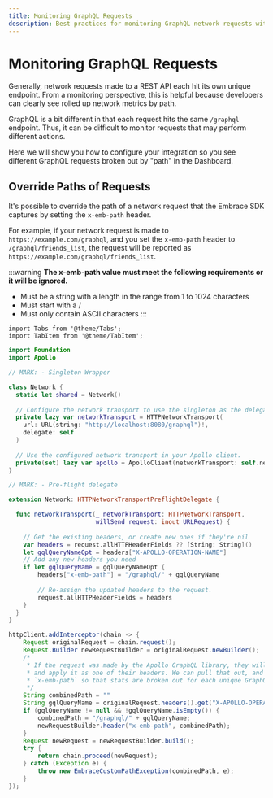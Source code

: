 ```yaml
---
title: Monitoring GraphQL Requests
description: Best practices for monitoring GraphQL network requests with the Embrace SDK
---
```


# Monitoring GraphQL Requests

Generally, network requests made to a REST API each hit its own unique endpoint.
From a monitoring perspective, this is helpful because developers can clearly
see rolled up network metrics by path.

GraphQL is a bit different in that each request hits the same `/graphql` endpoint.
Thus, it can be difficult to monitor requests that may perform different
actions.

Here we will show you how to configure your integration so you see different
GraphQL requests broken out by "path" in the Dashboard. 

## Override Paths of Requests

It's possible to override the path of a network request that the Embrace SDK
captures by setting the `x-emb-path` header.

For example, if your network request is made to `https://example.com/graphql`, and you set the `x-emb-path`
header to `/graphql/friends_list`, the request will be reported as `https://example.com/graphql/friends_list`.

:::warning
**The x-emb-path value must meet the following requirements or it will be ignored.**

* Must be a string with a length in the range from 1 to 1024 characters
* Must start with a /
* Must only contain ASCII characters
:::

```mdx-code-block
import Tabs from '@theme/Tabs';
import TabItem from '@theme/TabItem';
```

<Tabs groupId="ios-language" queryString="ios-language">
<TabItem value="swift" label="Swift">

```swift
import Foundation
import Apollo

// MARK: - Singleton Wrapper

class Network {
  static let shared = Network() 
  
  // Configure the network transport to use the singleton as the delegate. 
  private lazy var networkTransport = HTTPNetworkTransport(
    url: URL(string: "http://localhost:8080/graphql")!,
    delegate: self
  )
    
  // Use the configured network transport in your Apollo client.
  private(set) lazy var apollo = ApolloClient(networkTransport: self.networkTransport)
}

// MARK: - Pre-flight delegate 

extension Network: HTTPNetworkTransportPreflightDelegate {

  func networkTransport(_ networkTransport: HTTPNetworkTransport, 
                        willSend request: inout URLRequest) {
                        
    // Get the existing headers, or create new ones if they're nil
    var headers = request.allHTTPHeaderFields ?? [String: String]()
    let gqlQueryNameOpt = headers["X-APOLLO-OPERATION-NAME"] 
    // Add any new headers you need
    if let gqlQueryName = gqlQueryNameOpt {
        headers["x-emb-path"] = "/graphql/" + gqlQueryName
        
        // Re-assign the updated headers to the request.
        request.allHTTPHeaderFields = headers
    }
  }
}
```
</TabItem>
<TabItem value="java" label="Java">

```java
httpClient.addInterceptor(chain -> {
    Request originalRequest = chain.request();
    Request.Builder newRequestBuilder = originalRequest.newBuilder();
    /*
     * If the request was made by the Apollo GraphQL library, they will take our query name
     * and apply it as one of their headers. We can pull that out, and pass that to
     * `x-emb-path` so that stats are broken out for each unique GraphQL query.
     */
    String combinedPath = ""
    String gqlQueryName = originalRequest.headers().get("X-APOLLO-OPERATION-NAME");
    if (gqlQueryName != null && !gqlQueryName.isEmpty()) {
        combinedPath = "/graphql/" + gqlQueryName;
        newRequestBuilder.header("x-emb-path", combinedPath);
    }
    Request newRequest = newRequestBuilder.build();
    try {
        return chain.proceed(newRequest);
    } catch (Exception e) {
        throw new EmbraceCustomPathException(combinedPath, e);
    }
});
```

</TabItem>
</Tabs>
